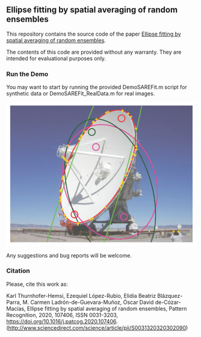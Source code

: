 ## Ellipse fitting by spatial averaging of random ensembles

This repository contains the source code of the paper [Ellipse fitting by spatial averaging of random ensembles](https://doi.org/10.1016/j.patcog.2020.107406).

The contents of this code are provided without any warranty. They are intended for evaluational purposes only.

### Run the Demo

You may want to start by running the provided DemoSAREFit.m script for synthetic data or DemoSAREFit_RealData.m for real images.

![Single ellipse fitting](https://raw.githubusercontent.com/icai-uma/SAREfit/master/example.png?raw=true "Single ellipse fitting")

Any suggestions and bug reports will be welcome.

### Citation

Please, cite this work as:

Karl Thurnhofer-Hemsi, Ezequiel López-Rubio, Elidia Beatriz Blázquez-Parra, M. Carmen Ladrón-de-Guevara-Muñoz, Óscar David de-Cózar-Macías,
Ellipse fitting by spatial averaging of random ensembles,
Pattern Recognition, 2020, 107406, ISSN 0031-3203,
https://doi.org/10.1016/j.patcog.2020.107406.
(http://www.sciencedirect.com/science/article/pii/S0031320320302090)
